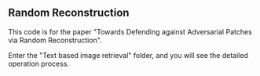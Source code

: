 ## Random Reconstruction
This code is for the paper "Towards Defending against Adversarial Patches via Random Reconstruction".


Enter the "Text based image retrieval" folder, and you will see the detailed operation process.

